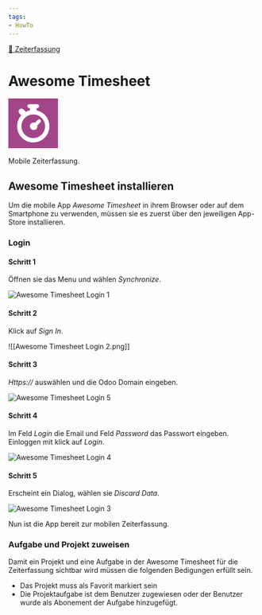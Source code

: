 ```yaml
---
tags:
- HowTo
---
```

[🔗 Zeiterfassung](Zeiterfassung.md)
# Awesome Timesheet
![](assets/icon_awesome_timesheet.png)

Mobile Zeiterfassung.

## Awesome Timesheet installieren

Um die mobile App *Awesome Timesheet* in ihrem Browser oder auf dem Smartphone zu verwenden, müssen sie es zuerst über den jeweiligen App-Store installieren.

### Login
<!-- tabs:start -->
#### **Schritt 1**
Öffnen sie das Menu und wählen *Synchronize*.

![Awesome Timesheet Login 1](assets/Awesome%20Timesheet%20Login%201.png)

#### **Schritt 2**
Klick auf *Sign In*.

![[Awesome Timesheet Login 2.png]]

#### **Schritt 3**
*Https://* auswählen und die Odoo Domain eingeben.

![Awesome Timesheet Login 5](assets/Awesome%20Timesheet%20Login%205.png)

#### **Schritt 4**
Im Feld *Login* die Email und Feld *Password* das Passwort eingeben. Einloggen mit klick auf *Login*.

![Awesome Timesheet Login 4](assets/Awesome%20Timesheet%20Login%204.png)

#### **Schritt 5**
Erscheint ein Dialog, wählen sie *Discard Data*.

![Awesome Timesheet Login 3](assets/Awesome%20Timesheet%20Login%203.png)
<!-- tabs:end -->

Nun ist die App bereit zur mobilen Zeiterfassung.

### Aufgabe und Projekt zuweisen

Damit ein Projekt und eine Aufgabe in der Awesome Timesheet für die Zeiterfassung sichtbar wird müssen die folgenden Bedigungen erfüllt sein.

* Das Projekt muss als Favorit markiert sein
* Die Projektaufgabe ist dem Benutzer zugewiesen oder der Benutzer wurde als Abonement der Aufgabe hinzugefügt.

